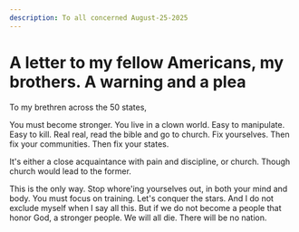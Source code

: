 ```yaml
---
description: To all concerned August-25-2025
---
```


# A letter to my fellow Americans, my brothers. A warning and a plea

To my brethren across the 50 states,



You must become stronger. You live in a clown world. Easy to manipulate. Easy to kill. Real real, read the bible and go to church. Fix yourselves. Then fix your communities. Then fix your states.&#x20;



It's either a close acquaintance with pain and discipline, or church. Though church would lead to the former.&#x20;



This is the only way. Stop whore'ing yourselves out, in both your mind and body. You must focus on training. Let's conquer the stars. And I do not exclude myself when I say all this. But if we do not become a people that honor God, a stronger people. We will all die. There will be no nation.&#x20;
